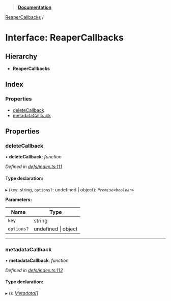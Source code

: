 > **[Documentation](../README.md)**

[ReaperCallbacks](reapercallbacks.md) /

# Interface: ReaperCallbacks

## Hierarchy

* **ReaperCallbacks**

## Index

### Properties

* [deleteCallback](reapercallbacks.md#deletecallback)
* [metadataCallback](reapercallbacks.md#metadatacallback)

## Properties

###  deleteCallback

• **deleteCallback**: *function*

*Defined in [defs/index.ts:111](https://github.com/badbatch/cachemap/blob/52c713b/packages/core/src/defs/index.ts#L111)*

#### Type declaration:

▸ (`key`: string, `options?`: undefined | object): *`Promise<boolean>`*

**Parameters:**

Name | Type |
------ | ------ |
`key` | string |
`options?` | undefined \| object |

___

###  metadataCallback

• **metadataCallback**: *function*

*Defined in [defs/index.ts:112](https://github.com/badbatch/cachemap/blob/52c713b/packages/core/src/defs/index.ts#L112)*

#### Type declaration:

▸ (): *[Metadata](metadata.md)[]*